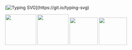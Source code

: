 [![Typing SVG](https://readme-typing-svg.herokuapp.com?font=Fira+Code&pause=1000&color=B000FF&width=435&lines=hi%2C+everyone!+I'm+rique;Welcome+to+be+my+Github.)](https://git.io/typing-svg)
<div>
<img src="https://cdn.jsdelivr.net/gh/devicons/devicon@latest/icons/html5/html5-plain-wordmark.svg" width="100px" />
<img src="https://cdn.jsdelivr.net/gh/devicons/devicon@latest/icons/css3/css3-plain-wordmark.svg" width="100px" />
<img src="https://cdn.jsdelivr.net/gh/devicons/devicon@latest/icons/javascript/javascript-plain.svg" width="90px" />
<img src="https://cdn.jsdelivr.net/gh/devicons/devicon@latest/icons/typescript/typescript-original.svg" width="90px" />

 </div>

  
